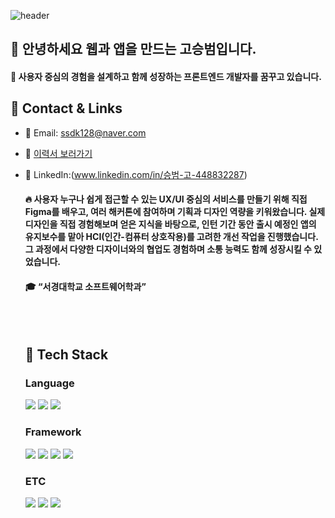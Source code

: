 
![header](https://capsule-render.vercel.app/api?type=rect&color=gradient&height=300&section=header&text=Nice%20to%20meet%20you%20%F0%9F%A4%97)

 ## 🐯 안녕하세요 웹과 앱을 만드는 고승범입니다.
  #### :raising_hand: 사용자 중심의 경험을 설계하고 함께 성장하는 프론트엔드 개발자를 꿈꾸고 있습니다.<br/>
  ## 📌 Contact & Links
- 📧 Email: ssdk128@naver.com
- 📝 [이력서 보러가기](https://peppermint-asterisk-0d1.notion.site/1eb9ed3722b9806990bef8c5108aa03e?pvs=4)  
- 💼 LinkedIn:(www.linkedin.com/in/승범-고-448832287)
  #### :fire: 사용자 누구나 쉽게 접근할 수 있는 UX/UI 중심의 서비스를 만들기 위해 직접 Figma를 배우고, 여러 해커톤에 참여하며 기획과 디자인 역량을 키워왔습니다. 실제 디자인을 직접 경험해보며 얻은 지식을 바탕으로, 인턴 기간 동안 출시 예정인 앱의 유지보수를 맡아 HCI(인간-컴퓨터 상호작용)를 고려한 개선 작업을 진행했습니다. 그 과정에서 다양한 디자이너와의 협업도 경험하며 소통 능력도 함께 성장시킬 수 있었습니다.<br/>
  #### :mortar_board: “서경대학교 소프트웨어학과”
  <br/>
  <br/>
  
  ## 🧱 Tech Stack
  ### Language
  <img src="https://img.shields.io/badge/JavaScript-F7DF1E?style=flat-square&logo=JavaScript&logoColor=white"/>
  <!--HTML5-->
  <img src="https://img.shields.io/badge/HTML5-E34F26?style=flat-square&logo=HTML5&logoColor=white"/>
  <!--CSS-->
  <img src="https://img.shields.io/badge/CSS3-1572B6?style=flat-square&logo=CSS3&logoColor=white"/>
  <br/>
 
  
  ### Framework
  <!--Flask-->
  <img src="https://img.shields.io/badge/Flask-000000?style=flat-square&logo=Flask&logoColor=white"/>
  <!--Django-->
  <img src="https://img.shields.io/badge/Django-092E20?style=flat-square&logo=Django&logoColor=white"/>
  <!--React-->
  <img src="https://img.shields.io/badge/React-61DAFB?style=flat-square&logo=React&logoColor=white&Color=white"/>
  <!--flutter-->
  <img src="https://img.shields.io/badge/flutter-02569B?style=flat-square&logo=flutter&logoColor=white&Color=white"/>
  <br/>
  
  ### ETC
  <!--Amazon AWS-->
  <img src="https://img.shields.io/badge/Amazon AWS-232F3E?style=flat-square&logo=Amazon AWS&logoColor=white"/>
  <!--Slack-->
  <img src="https://img.shields.io/badge/Slack-4A154B?style=flat-square&logo=Slack&logoColor=white"/>
  <!--MySQL-->
  <img src="https://img.shields.io/badge/MySQL-4479A1?style=flat-square&logo=MySQL&logoColor=white"/>
  <br/>
  <br/>
  
 
</div>

<!--
**Jiyu-Kim/Jiyu-Kim** is a ✨ _special_ ✨ repository because its `README.md` (this file) appears on your GitHub profile.

Here are some ideas to get you started:
- Hi there 👋
- 🔭 I’m currently working on ...
- 🌱 I’m currently learning ...
- 👯 I’m looking to collaborate on ...
- 🤔 I’m looking for help with ...
- 💬 Ask me about ...
- 📫 How to reach me: ...
- 😄 Pronouns: ...
- ⚡ Fun fact: ...
-->
